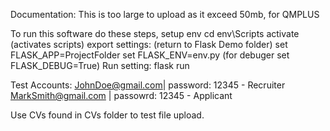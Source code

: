 Documentation:
This is too large to upload as it exceed 50mb, for QMPLUS

To run this software do these steps, 
setup env
    cd env\Scripts
    activate (activates scripts)
export settings: (return to Flask Demo folder)
    set FLASK_APP=ProjectFolder
    set FLASK_ENV=env.py
    (for debuger set FLASK_DEBUG=True)
Run setting:
    flask run

Test Accounts:
    JohnDoe@gmail.com| password: 12345 - Recruiter
    MarkSmith@gmail.com | passowrd: 12345 - Applicant

Use CVs found in CVs folder to test file upload.
